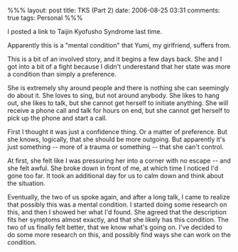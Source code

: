 %%%
layout: post
title: TKS (Part 2)
date: 2006-08-25 03:31
comments: true
tags: Personal
%%%

I posted a link to Taijin Kyofusho Syndrome last time.

Apparently this is a "mental condition" that Yumi, my girlfriend, suffers from.

This is a bit of an involved story, and it begins a few days back. She and I got into a bit of a fight because I
didn't underestand that her state was more a condition than simply a preference.

She is extremely shy around people and there is nothing she can seemingly do about it. She loves to sing, but not
around anybody. She likes to hang out, she likes to talk, but she cannot get herself to initiate anything. She will
receive a phone call and talk for hours on end, but she cannot get herself to pick up the phone and start a call.

First I thought it was just a confidence thing. Or a matter of preference. But she knows, logically, that she should
be more outgoing. But apparently it's just something -- more of a trauma or something -- that she can't control.

At first, she felt like I was pressuring her into a corner with no escape -- and she felt awful. She broke down in
front of me, at which time I noticed I'd gone too far. It took an additional day for us to calm down and think
about the situation.

Eventually, the two of us spoke again, and after a long talk, I came to realize that possibly this was a mental
condition. I started doing some research on this, and then I showed her what I'd found. She agreed that the
description fits her symptoms almost exactly, and that she likely has this condition. The two of us finally
felt better, that we know what's going on. I've decided to do some more research on this, and possibly find
ways she can work on the condition.